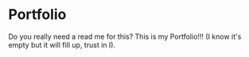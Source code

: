 # Portfolio

Do you really need a read me for this? This is my Portfolio!!! (I know it's empty but it will fill up, trust in I).
